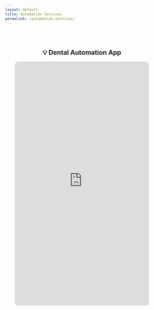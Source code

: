 ```yaml
---
layout: default
title: Automation Services
permalink: /automation-services/
---
```


<section class="automation-app" style="text-align:center; padding:2rem;">
  <h2>💡 Dental Automation App</h2>
  <iframe 
    src="https://dental-flow-smart-automate.lovable.app/" 
    width="100%" 
    height="800" 
    style="border: none; border-radius: 12px;"
    allow="clipboard-write; microphone; camera"
    loading="lazy">
  </iframe>
</section>
